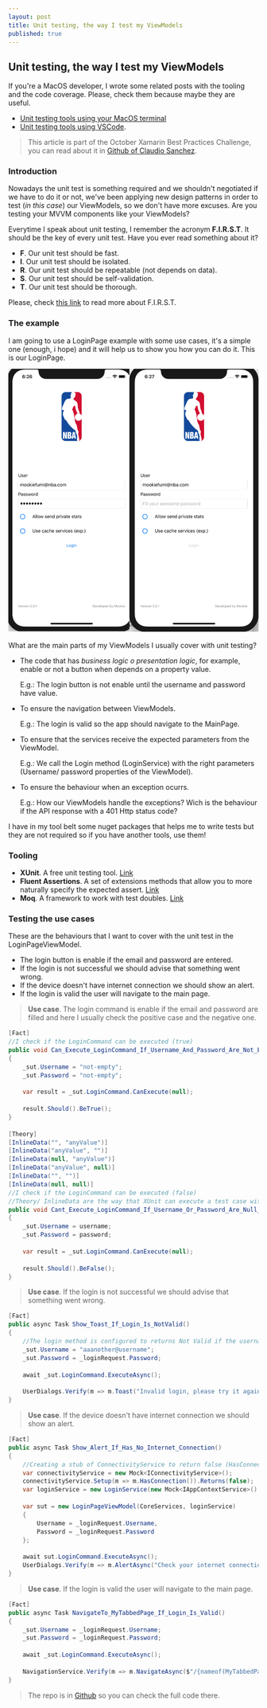 ```yaml
---
layout: post
title: Unit testing, the way I test my ViewModels
published: true
---
```


## Unit testing, the way I test my ViewModels

If you're a MacOS developer, I wrote some related posts with the tooling and the code coverage. Please, check them because maybe they are useful.

* [Unit testing tools using your MacOS terminal](https://mookiefumi.com/2019-10-20-unit-testing-tools-using-your-MacOS-terminal)
* [Unit testing tools using VSCode](https://mookiefumi.com/2019-10-23-unit-testing-tools-using-your-vscode).

> This article is part of the October Xamarin Best Practices Challenge, you can read about it in [Github of Claudio Sanchez](https://github.com/claudiosanchez/OctoberXamarinChallenge).

### Introduction

Nowadays the unit test is something required and we shouldn't negotiated if we have to do it or not, we've been applying new design patterns in order to test (*in this case*) our ViewModels, so we don't have more excuses. Are you testing your MVVM components like your ViewModels?

Everytime I speak about unit testing, I remember the acronym **F.I.R.S.T**. It should be the key of every unit test. Have you ever read something about it?

* **F**. Our unit test should be fast.
* **I**. Our unit test should be isolated.
* **R**. Our unit test should be repeatable (not depends on data).
* **S**. Our unit test should be self-validation.
* **T**. Our unit test should be thorough.

Please, check [this link](https://github.com/ghsukumar/SFDC_Best_Practices/wiki/F.I.R.S.T-Principles-of-Unit-Testing) to read more about F.I.R.S.T.

### The example

I am going to use a LoginPage example with some use cases, it's a simple one (enough, i hope) and it will help us to show you how you can do it. This is our LoginPage.

![LoginPage](images/Screenshot2019-10-23_18.26.57.png)

What are the main parts of my ViewModels I usually cover with unit testing?

* The code that has *business logic o presentation logic*, for example, enable or not a button when depends on a property value.

    E.g.: The login button is not enable until the username and password have value.

* To ensure the navigation between ViewModels.

    E.g.: The login is valid so the app should navigate to the MainPage.

* To ensure that the services receive the expected parameters from the ViewModel.

    E.g.: We call the Login method (LoginService) with the right parameters (Username/ password properties of the ViewModel).

* To ensure the behaviour when an exception ocurrs.

    E.g.: How our ViewModels handle the exceptions? Wich is the behaviour if the API response with a 401 Http status code?

I have in my tool belt some nuget packages that helps me to write tests but they are not required so if you have another tools, use them!

### Tooling

* **XUnit**. A free unit testing tool. [Link](https://xunit.net)
* **Fluent Assertions**. A set of extensions methods that allow you to more naturally specify the expected assert. [Link](https://fluentassertions.com)
* **Moq**. A framework to work with test doubles. [Link](https://github.com/moq/moq4)

### Testing the use cases

These are the behaviours that I want to cover with the unit test in the LoginPageViewModel.

* The login button is enable if the email and password are entered.
* If the login is not successful we should advise that something went wrong.
* If the device doesn't have internet connection we should show an alert.
* If the login is valid the user will navigate to the main page.

> **Use case**. The login command is enable if the email and password are filled and here I usually check the positive case and the negative one.

```csharp
[Fact]
//I check if the LoginCommand can be executed (true)
public void Can_Execute_LoginCommand_If_Username_And_Password_Are_Not_Empty_And_Null()
{
    _sut.Username = "not-empty";
    _sut.Password = "not-empty";

    var result = _sut.LoginCommand.CanExecute(null);

    result.Should().BeTrue();
}

[Theory]
[InlineData("", "anyValue")]
[InlineData("anyValue", "")]
[InlineData(null, "anyValue")]
[InlineData("anyValue", null)]
[InlineData("", "")]
[InlineData(null, null)]
//I check if the LoginCommand can be executed (false)
//Theory/ InlineData are the way that XUnit can execute a test case with different parameters
public void Cant_Execute_LoginCommand_If_Username_Or_Password_Are_Null_Or_Empty(string username, string password)
{
    _sut.Username = username;
    _sut.Password = password;

    var result = _sut.LoginCommand.CanExecute(null);

    result.Should().BeFalse();
}
```

> **Use case**. If the login is not successful we should advise that something went wrong.

```csharp
[Fact]
public async Task Show_Toast_If_Login_Is_NotValid()
{
    //The login method is configured to returns Not Valid if the username contains "aaa"
    _sut.Username = "aaanother@username";
    _sut.Password = _loginRequest.Password;

    await _sut.LoginCommand.ExecuteAsync();

    UserDialogs.Verify(m => m.Toast("Invalid login, please try it again", null));
}
```

> **Use case**. If the device doesn't have internet connection we should show an alert.

```csharp
[Fact]
public async Task Show_Alert_If_Has_No_Internet_Connection()
{
    //Creating a stub of ConnectivityService to return false (HasConnection method)
    var connectivityService = new Mock<IConnectivityService>();
    connectivityService.Setup(m => m.HasConnection()).Returns(false);
    var loginService = new LoginService(new Mock<IAppContextService>().Object, connectivityService.Object);

    var sut = new LoginPageViewModel(CoreServices, loginService)
    {
        Username = _loginRequest.Username,
        Password = _loginRequest.Password
    };

    await sut.LoginCommand.ExecuteAsync();
    UserDialogs.Verify(m => m.AlertAsync("Check your internet connection", null, null, null));
}
```

> **Use case**. If the login is valid the user will navigate to the main page.

```csharp
[Fact]
public async Task NavigateTo_MyTabbedPage_If_Login_Is_Valid()
{
    _sut.Username = _loginRequest.Username;
    _sut.Password = _loginRequest.Password;

    await _sut.LoginCommand.ExecuteAsync();

    NavigationService.Verify(m => m.NavigateAsync($"/{nameof(MyTabbedPage)}"));
}
```

> The repo is in [Github](https://github.com/MookieFumi/Prism.101/tree/feature/prism) so you can check the full code there.
